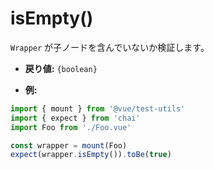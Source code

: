 # isEmpty()

`Wrapper` が子ノードを含んでいないか検証します。

- **戻り値:** `{boolean}`

- **例:**

```js
import { mount } from '@vue/test-utils'
import { expect } from 'chai'
import Foo from './Foo.vue'

const wrapper = mount(Foo)
expect(wrapper.isEmpty()).toBe(true)
```
